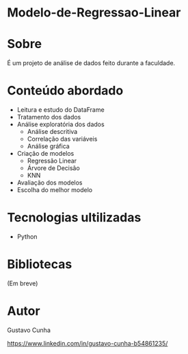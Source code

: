 # Modelo-de-Regressao-Linear
# Sobre
É um projeto de análise de dados feito durante a faculdade.
# Conteúdo abordado
* Leitura e estudo do DataFrame
* Tratamento dos dados
* Análise exploratória dos dados
  * Análise descritiva
  * Correlação das variáveis
  * Análise gráfica
* Criação de modelos
  * Regressão Linear
  * Árvore de Decisão
  * KNN
* Avaliação dos modelos
* Escolha do melhor modelo
# Tecnologias ultilizadas
* Python
# Bibliotecas
(Em breve)
# Autor
Gustavo Cunha

https://www.linkedin.com/in/gustavo-cunha-b54861235/
